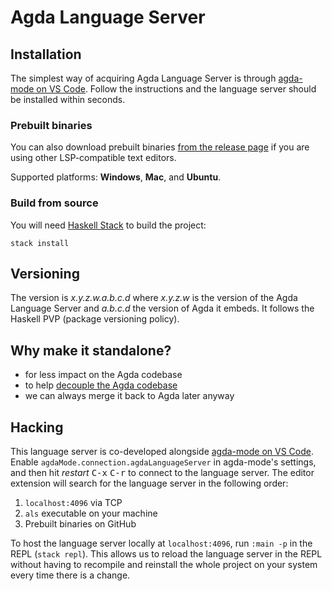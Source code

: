 # Agda Language Server

## Installation

The simplest way of acquiring Agda Language Server is through [agda-mode on VS Code](https://github.com/banacorn/agda-mode-vscode#agda-language-server).
Follow the instructions and the language server should be installed within seconds.

### Prebuilt binaries

You can also download prebuilt binaries [from the release page](https://github.com/banacorn/agda-language-server/releases) if you are using other LSP-compatible text editors.

Supported platforms: **Windows**, **Mac**, and **Ubuntu**.

### Build from source

You will need [Haskell Stack](https://docs.haskellstack.org/en/stable/README/) to build the project:

```
stack install
```

## Versioning

The version is _x.y.z.w.a.b.c.d_ where _x.y.z.w_ is the version of the Agda Language Server and _a.b.c.d_ the version of Agda it embeds.
It follows the Haskell PVP (package versioning policy).

## Why make it standalone?

* for less impact on the Agda codebase
* to help [decouple the Agda codebase](https://github.com/agda/agda/projects/5)
* we can always merge it back to Agda later anyway

## Hacking 

This language server is co-developed alongside [agda-mode on VS Code](https://github.com/banacorn/agda-mode-vscode). 
Enable `agdaMode.connection.agdaLanguageServer` in agda-mode's settings, and then hit *restart* <kbd>C-x</kbd> <kbd>C-r</kbd> to connect to the language server. 
The editor extension will search for the language server in the following order:
1. `localhost:4096` via TCP
2. `als` executable on your machine
3. Prebuilt binaries on GitHub

To host the language server locally at `localhost:4096`, run `:main -p` in the REPL (`stack repl`). 
This allows us to reload the language server in the REPL without having to recompile and reinstall the whole project on your system every time there is a change.
